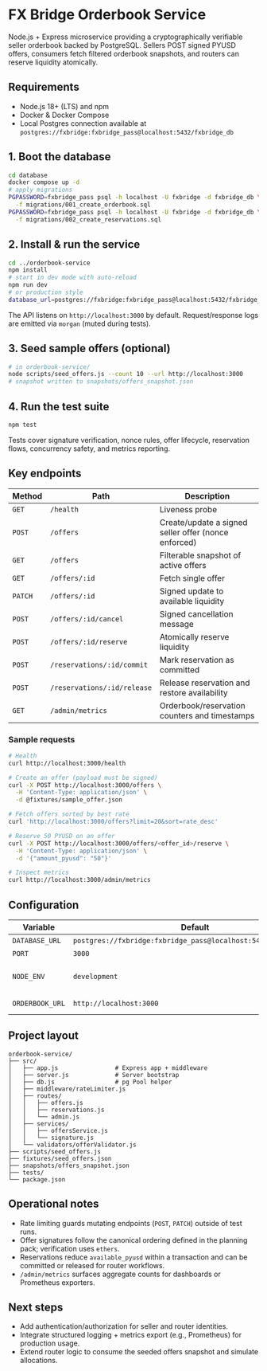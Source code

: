 # FX Bridge Orderbook Service

Node.js + Express microservice providing a cryptographically verifiable seller orderbook backed by PostgreSQL. Sellers POST signed PYUSD offers, consumers fetch filtered orderbook snapshots, and routers can reserve liquidity atomically.

## Requirements
- Node.js 18+ (LTS) and npm
- Docker & Docker Compose
- Local Postgres connection available at `postgres://fxbridge:fxbridge_pass@localhost:5432/fxbridge_db`

## 1. Boot the database
```bash
cd database
docker compose up -d
# apply migrations
PGPASSWORD=fxbridge_pass psql -h localhost -U fxbridge -d fxbridge_db \
  -f migrations/001_create_orderbook.sql
PGPASSWORD=fxbridge_pass psql -h localhost -U fxbridge -d fxbridge_db \
  -f migrations/002_create_reservations.sql
```

## 2. Install & run the service
```bash
cd ../orderbook-service
npm install
# start in dev mode with auto-reload
npm run dev
# or production style
database_url=postgres://fxbridge:fxbridge_pass@localhost:5432/fxbridge_db npm start
```

The API listens on `http://localhost:3000` by default. Request/response logs are emitted via `morgan` (muted during tests).

## 3. Seed sample offers (optional)
```bash
# in orderbook-service/
node scripts/seed_offers.js --count 10 --url http://localhost:3000
# snapshot written to snapshots/offers_snapshot.json
```

## 4. Run the test suite
```bash
npm test
```
Tests cover signature verification, nonce rules, offer lifecycle, reservation flows, concurrency safety, and metrics reporting.

## Key endpoints
| Method | Path | Description |
| ------ | ---- | ----------- |
| `GET`  | `/health` | Liveness probe |
| `POST` | `/offers` | Create/update a signed seller offer (nonce enforced) |
| `GET`  | `/offers` | Filterable snapshot of active offers |
| `GET`  | `/offers/:id` | Fetch single offer |
| `PATCH` | `/offers/:id` | Signed update to available liquidity |
| `POST` | `/offers/:id/cancel` | Signed cancellation message |
| `POST` | `/offers/:id/reserve` | Atomically reserve liquidity |
| `POST` | `/reservations/:id/commit` | Mark reservation as committed |
| `POST` | `/reservations/:id/release` | Release reservation and restore availability |
| `GET` | `/admin/metrics` | Orderbook/reservation counters and timestamps |

### Sample requests
```bash
# Health
curl http://localhost:3000/health

# Create an offer (payload must be signed)
curl -X POST http://localhost:3000/offers \
  -H 'Content-Type: application/json' \
  -d @fixtures/sample_offer.json

# Fetch offers sorted by best rate
curl 'http://localhost:3000/offers?limit=20&sort=rate_desc'

# Reserve 50 PYUSD on an offer
curl -X POST http://localhost:3000/offers/<offer_id>/reserve \
  -H 'Content-Type: application/json' \
  -d '{"amount_pyusd": "50"}'

# Inspect metrics
curl http://localhost:3000/admin/metrics
```

## Configuration
| Variable | Default | Notes |
| -------- | ------- | ----- |
| `DATABASE_URL` | `postgres://fxbridge:fxbridge_pass@localhost:5432/fxbridge_db` | pg connection string |
| `PORT` | `3000` | HTTP port |
| `NODE_ENV` | `development` | Enables logging & rate limiting (bypassed during tests) |
| `ORDERBOOK_URL` | `http://localhost:3000` | Used by `scripts/seed_offers.js` |

## Project layout
```
orderbook-service/
├── src/
│   ├── app.js                # Express app + middleware
│   ├── server.js             # Server bootstrap
│   ├── db.js                 # pg Pool helper
│   ├── middleware/rateLimiter.js
│   ├── routes/
│   │   ├── offers.js
│   │   ├── reservations.js
│   │   └── admin.js
│   ├── services/
│   │   ├── offersService.js
│   │   └── signature.js
│   └── validators/offerValidator.js
├── scripts/seed_offers.js
├── fixtures/seed_offers.json
├── snapshots/offers_snapshot.json
├── tests/
└── package.json
```

## Operational notes
- Rate limiting guards mutating endpoints (`POST`, `PATCH`) outside of test runs.
- Offer signatures follow the canonical ordering defined in the planning pack; verification uses `ethers`.
- Reservations reduce `available_pyusd` within a transaction and can be committed or released for router workflows.
- `/admin/metrics` surfaces aggregate counts for dashboards or Prometheus exporters.

## Next steps
- Add authentication/authorization for seller and router identities.
- Integrate structured logging + metrics export (e.g., Prometheus) for production usage.
- Extend router logic to consume the seeded offers snapshot and simulate allocations.
